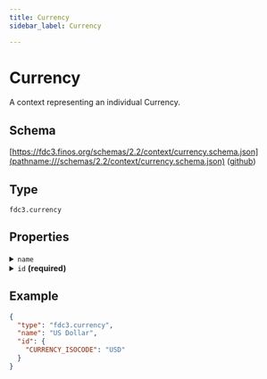 ```yaml
---
title: Currency
sidebar_label: Currency

---
```


# Currency

A context representing an individual Currency.

## Schema

[https://fdc3.finos.org/schemas/2.2/context/currency.schema.json](pathname:///schemas/2.2/context/currency.schema.json) ([github](https://github.com/finos/FDC3/tree/main/packages/fdc3-context/schemas/context/currency.schema.json))

## Type

`fdc3.currency`

## Properties

<details>
  <summary><code>name</code></summary>

**type**: `string`

The name of the currency for display purposes

</details>

<details>
  <summary><code>id</code> <strong>(required)</strong></summary>

**type**: `object`

**Subproperties:**

<details>
  <summary><code>CURRENCY_ISOCODE</code></summary>

**type**: `string`

The `CURRENCY_ISOCODE` should conform to 3 character alphabetic codes defined in [ISO 4217](https://www.iso.org/iso-4217-currency-codes.html)

</details>

</details>

## Example

```json
{
  "type": "fdc3.currency",
  "name": "US Dollar",
  "id": {
    "CURRENCY_ISOCODE": "USD"
  }
}
```

